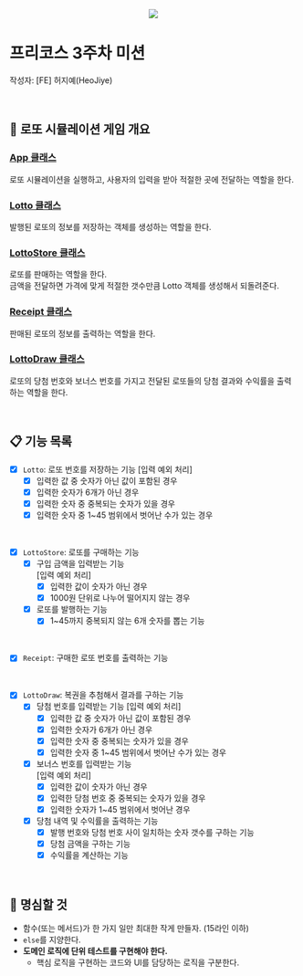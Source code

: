 
<p align="center">
    <img src="https://woowacourse.github.io/img/logo_full_white.339e6416.png">
</p>

# 프리코스 3주차 미션
작성자: [FE] 허지예(HeoJiye)

<br>

## 💸 로또 시뮬레이션 게임 개요

### [App 클래스](../src/App.js)
로또 시뮬레이션을 실행하고, 사용자의 입력을 받아 적절한 곳에 전달하는 역할을 한다.  

### [Lotto 클래스](../src/Lotto.js)
발행된 로또의 정보를 저장하는 객체를 생성하는 역할을 한다.  

### [LottoStore 클래스](../src/LottoStore.js)
로또를 판매하는 역할을 한다.    
금액을 전달하면 가격에 맞게 적절한 갯수만큼 Lotto 객체를 생성해서 되돌려준다.  

### [Receipt 클래스](../src/Receipt.js)
판매된 로또의 정보를 출력하는 역할을 한다.  

### [LottoDraw 클래스](../src/LottoDraw.js)
로또의 당첨 번호와 보너스 번호를 가지고 전달된 로또들의 당첨 결과와 수익률을 출력하는 역할을 한다.  

<br>

## 📋 기능 목록

- [x] `Lotto`: 로또 번호를 저장하는 기능
    [입력 예외 처리]  
    - [x] 입력한 값 중 숫자가 아닌 값이 포함된 경우
    - [x] 입력한 숫자가 6개가 아닌 경우
    - [x] 입력한 숫자 중 중복되는 숫자가 있을 경우
    - [x] 입력한 숫자 중 1~45 범위에서 벗어난 수가 있는 경우

<br>

- [x] `LottoStore`: 로또를 구매하는 기능 
    - [x] 구입 금액을 입력받는 기능  
        [입력 예외 처리]  
        - [x] 입력한 값이 숫자가 아닌 경우
        - [x] 1000원 단위로 나누어 떨어지지 않는 경우
    - [x] 로또를 발행하는 기능
        - [x] 1~45까지 중복되지 않는 6개 숫자를 뽑는 기능

<br>

- [x] `Receipt`: 구매한 로또 번호를 출력하는 기능

<br>

- [x] `LottoDraw`: 복권을 추첨해서 결과를 구하는 기능
    - [x] 당첨 번호를 입력받는 기능
        [입력 예외 처리]  
        - [x] 입력한 값 중 숫자가 아닌 값이 포함된 경우
        - [x] 입력한 숫자가 6개가 아닌 경우
        - [x] 입력한 숫자 중 중복되는 숫자가 있을 경우
        - [x] 입력한 숫자 중 1~45 범위에서 벗어난 수가 있는 경우
    - [x] 보너스 번호를 입력받는 기능  
        [입력 예외 처리]  
        - [x] 입력한 값이 숫자가 아닌 경우
        - [x] 입력한 당첨 번호 중 중복되는 숫자가 있을 경우
        - [x] 입력한 숫자가 1~45 범위에서 벗어난 경우
    - [x] 당첨 내역 및 수익률을 출력하는 기능
        - [x] 발행 번호와 당첨 번호 사이 일치하는 숫자 갯수를 구하는 기능
        - [x] 당첨 금액을 구하는 기능
        - [x] 수익률을 계산하는 기능

<br>

## 🤙 명심할 것
- 함수(또는 메서드)가 한 가지 일만 최대한 작게 만들자. (15라인 이하)
- `else`를 지양한다.
- **도메인 로직에 단위 테스트를 구현해야 한다.** 
  - 핵심 로직을 구현하는 코드와 UI를 담당하는 로직을 구분한다.
